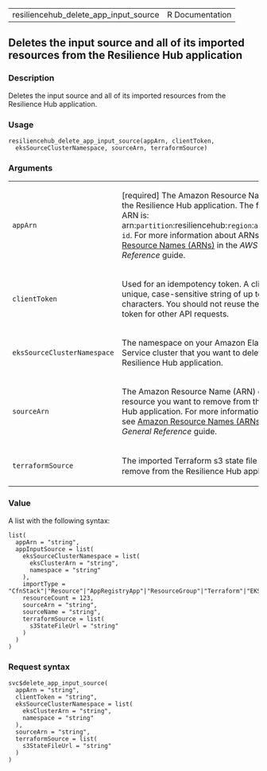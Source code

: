 <table style="width: 100%;">
<tbody>
<tr class="odd">
<td>resiliencehub_delete_app_input_source</td>
<td style="text-align: right;">R Documentation</td>
</tr>
</tbody>
</table>

## Deletes the input source and all of its imported resources from the Resilience Hub application

### Description

Deletes the input source and all of its imported resources from the
Resilience Hub application.

### Usage

    resiliencehub_delete_app_input_source(appArn, clientToken,
      eksSourceClusterNamespace, sourceArn, terraformSource)

### Arguments

<table>
<colgroup>
<col style="width: 35%" />
<col style="width: 65%" />
</colgroup>
<tbody>
<tr class="odd">
<td><code
id="resiliencehub_delete_app_input_source_:_appArn">appArn</code></td>
<td><p>[required] The Amazon Resource Name (ARN) of the Resilience Hub
application. The format for this ARN is:
arn:<code>partition</code>:resiliencehub:<code>region</code>:<code>account</code>:app/<code>app-id</code>.
For more information about ARNs, see <a
href="https://docs.aws.amazon.com/IAM/latest/UserGuide/reference-arns.html">Amazon
Resource Names (ARNs)</a> in the <em>AWS General Reference</em>
guide.</p></td>
</tr>
<tr class="even">
<td><code
id="resiliencehub_delete_app_input_source_:_clientToken">clientToken</code></td>
<td><p>Used for an idempotency token. A client token is a unique,
case-sensitive string of up to 64 ASCII characters. You should not reuse
the same client token for other API requests.</p></td>
</tr>
<tr class="odd">
<td><code
id="resiliencehub_delete_app_input_source_:_eksSourceClusterNamespace">eksSourceClusterNamespace</code></td>
<td><p>The namespace on your Amazon Elastic Kubernetes Service cluster
that you want to delete from the Resilience Hub application.</p></td>
</tr>
<tr class="even">
<td><code
id="resiliencehub_delete_app_input_source_:_sourceArn">sourceArn</code></td>
<td><p>The Amazon Resource Name (ARN) of the imported resource you want
to remove from the Resilience Hub application. For more information
about ARNs, see <a
href="https://docs.aws.amazon.com/IAM/latest/UserGuide/reference-arns.html">Amazon
Resource Names (ARNs)</a> in the <em>AWS General Reference</em>
guide.</p></td>
</tr>
<tr class="odd">
<td><code
id="resiliencehub_delete_app_input_source_:_terraformSource">terraformSource</code></td>
<td><p>The imported Terraform s3 state ﬁle you want to remove from the
Resilience Hub application.</p></td>
</tr>
</tbody>
</table>

### Value

A list with the following syntax:

    list(
      appArn = "string",
      appInputSource = list(
        eksSourceClusterNamespace = list(
          eksClusterArn = "string",
          namespace = "string"
        ),
        importType = "CfnStack"|"Resource"|"AppRegistryApp"|"ResourceGroup"|"Terraform"|"EKS",
        resourceCount = 123,
        sourceArn = "string",
        sourceName = "string",
        terraformSource = list(
          s3StateFileUrl = "string"
        )
      )
    )

### Request syntax

    svc$delete_app_input_source(
      appArn = "string",
      clientToken = "string",
      eksSourceClusterNamespace = list(
        eksClusterArn = "string",
        namespace = "string"
      ),
      sourceArn = "string",
      terraformSource = list(
        s3StateFileUrl = "string"
      )
    )

